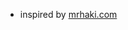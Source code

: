 
* inspired by [mrhaki.com](http://mrhaki.blogspot.ca/2013/01/groovy-goodness-adding-extra-methods.html)
